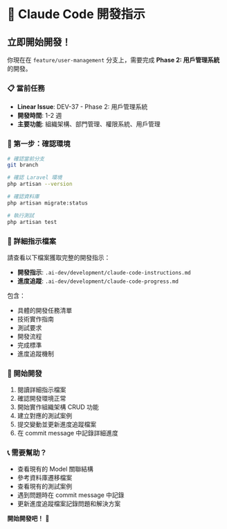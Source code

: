 # 🚀 Claude Code 開發指示

## 立即開始開發！

你現在在 `feature/user-management` 分支上，需要完成 **Phase 2: 用戶管理系統** 的開發。

### 📋 當前任務
- **Linear Issue**: DEV-37 - Phase 2: 用戶管理系統
- **開發時間**: 1-2 週
- **主要功能**: 組織架構、部門管理、權限系統、用戶管理

### 🎯 第一步：確認環境
```bash
# 確認當前分支
git branch

# 確認 Laravel 環境
php artisan --version

# 確認資料庫
php artisan migrate:status

# 執行測試
php artisan test
```

### 📖 詳細指示檔案
請查看以下檔案獲取完整的開發指示：

- **開發指示**: `.ai-dev/development/claude-code-instructions.md`
- **進度追蹤**: `.ai-dev/development/claude-code-progress.md`

包含：
- 具體的開發任務清單
- 技術實作指南
- 測試要求
- 開發流程
- 完成標準
- 進度追蹤機制

### 🔧 開始開發
1. 閱讀詳細指示檔案
2. 確認開發環境正常
3. 開始實作組織架構 CRUD 功能
4. 建立對應的測試案例
5. 提交變動並更新進度追蹤檔案
6. 在 commit message 中記錄詳細進度

### 📞 需要幫助？
- 查看現有的 Model 關聯結構
- 參考資料庫遷移檔案
- 查看現有的測試案例
- 遇到問題時在 commit message 中記錄
- 更新進度追蹤檔案記錄問題和解決方案

**開始開發吧！** 🚀
